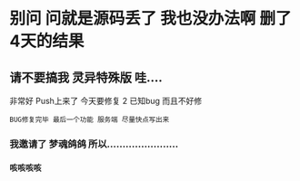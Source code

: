 ﻿# 别问 问就是源码丢了 我也没办法啊 删了4天的结果
 ## 请不要搞我 灵异特殊版 哇....

 非常好 Push上来了 今天要修复 2 已知bug 而且不好修

    BUG修复完毕 最后一个功能 服务端 尽量快点写出来

### 我邀请了 梦魂鸽鸽 所以.......................
#### 咳咳咳咳
